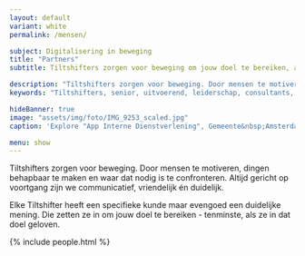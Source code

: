 ```yaml
---
layout: default
variant: white
permalink: /mensen/

subject: Digitalisering in beweging
title: "Partners"
subtitle: Tiltshifters zorgen voor beweging om jouw doel te bereiken, als ze er in geloven tenminste.

description: "Tiltshifters zorgen voor beweging. Door mensen te motiveren, dingen behapbaar te maken en waar dat nodig is te confronteren. Altijd gericht op voortgang zijn we communicatief, vriendelijk én duidelijk. Elke Tiltshifter heeft een specifieke kunde maar evengoed een duidelijke mening. Die zetten ze in om jouw doel te bereiken - tenminste, als ze in dat doel geloven."
keywords: "Tiltshifters, senior, uitvoerend, leiderschap, consultants, partners, mensen, peeps, innovatie, interventie, vacature"

hideBanner: true
image: "assets/img/foto/IMG_9253_scaled.jpg"
caption: 'Explore "App Interne Dienstverlening", Gemeente&nbsp;Amsterdam'

menu: show
---
```

Tiltshifters zorgen voor beweging. Door mensen te motiveren, dingen behapbaar te maken en waar dat nodig is te confronteren. Altijd gericht op voortgang zijn we communicatief, vriendelijk én duidelijk.

Elke Tiltshifter heeft een specifieke kunde maar evengoed een duidelijke mening. Die zetten ze in om jouw doel te bereiken - tenminste, als ze in dat doel geloven.

{% include people.html %}
